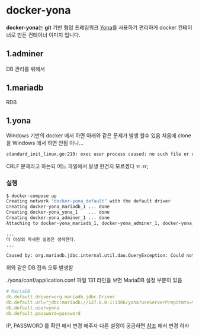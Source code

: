 # docker-yona

**docker-yona**는 **git** 기반 협업 프레임워크 [Yona](http://yona.io)를 사용하기 편리하게 docker 컨테이너로 만든 컨테이너 이미지 입니다.

## 1.adminer

DB 관리를 위해서

## 1.mariadb

RDB

## 1.yona

Windows 기반의 docker 에서 하면 아래와 같은 문제가 발생 할수 있음 처음에 clone 을 Windows 에서 하면 안됨 아나...

```bash
standard_init_linux.go:219: exec user process caused: no such file or directory
```

CRLF 문제라고 하는되 어느 파일에서 발생 한건지 모르겠다 ㅠ.ㅠ;

### 실행

```bash
$ docker-compose up
Creating network "docker-yona_default" with the default driver
Creating docker-yona_mariadb_1 ... done
Creating docker-yona_yona_1    ... done
Creating docker-yona_adminer_1 ... done
Attaching to docker-yona_mariadb_1, docker-yona_adminer_1, docker-yona_yona_1

...
더 이상의 자세한 설명은 생략한다.
...

Caused by: org.mariadb.jdbc.internal.util.dao.QueryException: Could not connect to address=(host=127.0.0.1)(port=3306)(type=master) : Connection refuse
```

위와 같은 DB 접속 오류 발생함

./yona/conf/application.conf 파일 131 라인을 보면 MariaDB 설정 부분이 있음

```yml
# MariaDB
db.default.driver=org.mariadb.jdbc.Driver
db.default.url="jdbc:mariadb://127.0.0.1:3306/yona?useServerPrepStmts=true"
db.default.user=yona
db.default.password=password
```

IP, PASSWORD 를 확인 해서 변경 해주자 다른 설정이 궁금하면 [참조](https://github.com/yona-projects/yona/blob/next/docs/ko/application-conf-desc.md) 해서 변경 하자
